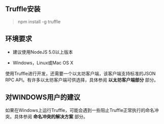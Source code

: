 ## Truffle安装

> npm install -g truffle

## 环境要求

* 建议使用NodeJS 5.0以上版本

* Windows，Linux或Mac OS X

使用Truffle进行开发，还需要一个以太坊客户端，该客户端支持标准的JSON RPC API。有许多以太坊客户端可供选择，具体参阅 __以太坊客户端部分__ 部分。

## 对WINDOWS用户的建议

如果在Windows上运行Truffle，可能会遇到一些阻止Truffle正常执行的命名冲突。具体参阅 __命名冲突的解决方案__ 部分。
